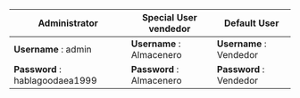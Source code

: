 
|       Administrator             |   Special User vendedor    |    Default User      
|---------------------------------| -------------------------- | -----------------------
| **Username** : admin            | **Username** : Almacenero  | **Username** : Vendedor
| **Password** : hablagoodaea1999 | **Password** : Almacenero  | **Password** : Vendedor

